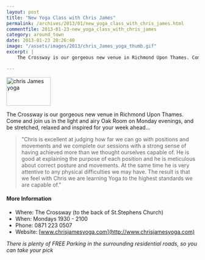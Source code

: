 ```yaml
---
layout: post
title: "New Yoga Class with Chris James"
permalink: /archives/2013/01/new_yoga_class_with_chris_james.html
commentfile: 2013-01-23-new_yoga_class_with_chris_james
category: around_town
date: 2013-01-23 20:26:40
image: "/assets/images/2013/chris_James_yoga_thumb.gif"
excerpt: |
    The Crossway is our gorgeous new venue in Richmond Upon Thames. Come and join us in the light and airy Oak Room on Monday evenings, and be stretched, relaxed and inspired for your week ahead...

---
```


<a href="/assets/images/2013/chris_James_yoga.gif" title="See larger version of - chris James yoga"><img src="/assets/images/2013/chris_James_yoga_thumb.gif" width="116" height="75" alt="chris James yoga" class="photo right" /></a>

The Crossway is our gorgeous new venue in Richmond Upon Thames. Come and join us in the light and airy Oak Room on Monday evenings, and be stretched, relaxed and inspired for your week ahead...

> "Chris is excellent at judging how far we can go with positions and movements and we complete our sessions with a strong sense of having achieved more than we thought ourselves capable of. He is good at explaining the purpose of each position and he is meticulous about correct posture and movements. At the same time he is very attentive to any physical difficulties we may have. The result is that we feel with Chris we are learning Yoga to the highest standards we are capable of."

#### More Information

-   Where: The Crossway (to the back of St.Stephens Church)
-   When: Mondays 1930 - 2100
-   Phone: 0871 223 0507
-   Website: [www.chrisjamesyoga.com](http://www.chrisjamesyoga.com)

*There is plenty of FREE Parking in the surrounding residential roads, so you can take your pick*
